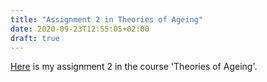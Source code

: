 ```yaml
---
title: "Assignment 2 in Theories of Ageing"
date: 2020-09-23T12:55:05+02:00
draft: true
---
```


[Here](/htmlfiles/201005-assignment-2-in-theories-of-ageing.html) is my assignment 2 in the course 'Theories of Ageing'.
